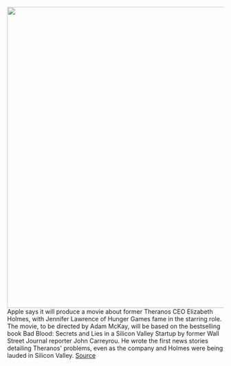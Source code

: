 <img src='https://cdn.vox-cdn.com/thumbor/30ZBGPdqCCrgCGDz3S9VwnaanB8=/0x0:2627x3000/1200x800/filters:focal(897x573:1317x993)/cdn.vox-cdn.com/uploads/chorus_image/image/70246656/495430024.0.jpg' width='700px' /><br/>
Apple says it will produce a movie about former Theranos CEO Elizabeth Holmes, with Jennifer Lawrence of Hunger Games fame in the starring role. The movie, to be directed by Adam McKay, will be based on the bestselling book Bad Blood: Secrets and Lies in a Silicon Valley Startup by former Wall Street Journal reporter John Carreyrou. He wrote the first news stories detailing Theranos' problems, even as the company and Holmes were being lauded in Silicon Valley.
<a href='https://www.theverge.com/2021/12/8/22824561/apple-theranos-elizabeth-homes-jennifer-lawrence-adam-mckay-bad-blood'> Source <a/>